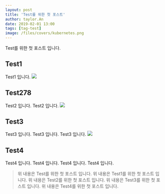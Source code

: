 ```yaml
---
layout: post
title: 'Test를 위한 첫 포스트'
author: taylor.An
date: 2019-02-01 13:00
tags: [tag-test]
image: /files/covers/kubernetes.png
---
```


Test를 위한 첫 포스트 입니다.

## Test1
Test1 입니다.
![](/files/kubernetes-traffic.jpg)

## Test278
Test2 입니다.
Test2 입니다.
![](/files/kubernetes-deploy-pod-normal.gif)


## Test3

Test3 입니다.
Test3 입니다.
Test3 입니다.
![](/files/kubernetes-deploy-pod-error.gif)

## Test4

Test4 입니다.
Test4 입니다.
Test4 입니다.
Test4 입니다.


> 위 내용은 Test를 위한 첫 포스트 입니다.
> 위 내용은 Test1를 위한 첫 포스트 입니다.
> 위 내용은 Test2를 위한 첫 포스트 입니다.
> 위 내용은 Test3를 위한 첫 포스트 입니다.
> 위 내용은 Test4를 위한 첫 포스트 입니다.
<!--stackedit_data:
eyJoaXN0b3J5IjpbODEwNTc4ODg4XX0=
-->